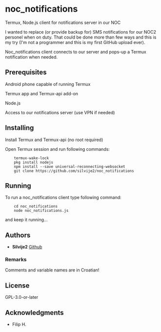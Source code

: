# noc_notifications

Termux, Node.js client for notifications server in our NOC

I wanted to replace (or provide backup for) SMS notifications for our NOC2 personel
when on duty. That could be done more than few ways and this is my try (I'm not a programmer
and this is my first GitHub upload ever).

Noc_notifications client connects to our server and pops-up a Termux notification when needed.

## Prerequisites

Android phone capable of running Termux

Termux app and Termux-api add-on

Node.js

Access to our notifications server (use VPN if needed)

## Installing

Install Termux and Termux-api (no root required)

Open Termux session and run following commands:

```
    termux-wake-lock
    pkg install nodejs
    npm install --save universal-reconnecting-websocket
    git clone https://github.com/silvije2/noc_notifications
```

## Running

To run a noc_notifications client type following command:

```
    cd noc_notifications
    node noc_notifications.js
```

and keep it running...

## Authors

* **Silvije2** [Github](https://github.com/silvije2/)

### Remarks

Comments and variable names are in Croatian!

## License

GPL-3.0-or-later

## Acknowledgments

* Filip H.

